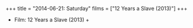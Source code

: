 +++
title = "2014-06-21: Saturday"
films = ["12 Years a Slave (2013)"]
+++


* Film: 12 Years a Slave (2013) +
